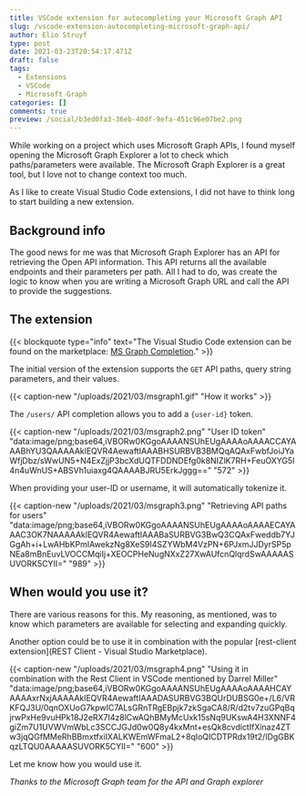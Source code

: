 ```yaml
---
title: VSCode extension for autocompleting your Microsoft Graph API
slug: /vscode-extension-autocompleting-microsoft-graph-api/
author: Elio Struyf
type: post
date: 2021-03-23T20:54:17.471Z
draft: false
tags:
  - Extensions
  - VSCode
  - Microsoft Graph
categories: []
comments: true
preview: /social/b3ed0fa3-36eb-40df-9efa-451c96e07be2.png
---
```


While working on a project which uses Microsoft Graph APIs, I found myself opening the Microsoft Graph Explorer a lot to check which paths/parameters were available. The Microsoft Graph Explorer is a great tool, but I love not to change context too much. 

As I like to create Visual Studio Code extensions, I did not have to think long to start building a new extension.

## Background info

The good news for me was that Microsoft Graph Explorer has an API for retrieving the Open API information. This API returns all the available endpoints and their parameters per path. All I had to do, was create the logic to know when you are writing a Microsoft Graph URL and call the API to provide the suggestions.

## The extension

{{< blockquote type="info" text="The Visual Studio Code extension can be found on the marketplace: [MS Graph Completion](https://marketplace.visualstudio.com/items?itemName=eliostruyf.vscode-msgraph-autocomplete)." >}}

The initial version of the extension supports the `GET` API paths, query string parameters, and their values.

{{< caption-new "/uploads/2021/03/msgraph1.gif" "How it works" >}}

The `/users/` API completion allows you to add a `{user-id}` token.

{{< caption-new "/uploads/2021/03/msgraph2.png" "User ID token"  "data:image/png;base64,iVBORw0KGgoAAAANSUhEUgAAAAoAAAACCAYAAABhYU3QAAAAAklEQVR4AewaftIAAABHSURBVB3BMQqAQAxFwbfJoiJYaWfjDbz/sWwUN5+N4ExZjjP3bcXdUQTFDDNDEfg0k8NIZlK7RH+FeuOXYG5I4n4uWnUS+ABSVh1uiaxg4QAAAABJRU5ErkJggg==" "572" >}}

When providing your user-ID or username, it will automatically tokenize it.

{{< caption-new "/uploads/2021/03/msgraph3.png" "Retrieving API paths for users"  "data:image/png;base64,iVBORw0KGgoAAAANSUhEUgAAAAoAAAAECAYAAAC3OK7NAAAAAklEQVR4AewaftIAAABaSURBVG3BwQ3CQAxFweddb7YJGgAh+i+LwAHbKPmIAwekzNg8XeS9I4SZYWbM4VzPN+6PJxmJJDyrSP5pNEa8mBnEuvLVOCCMqiIj+XEOCPHeNugNXxZ27XwAUfcnQlqrdSwAAAAASUVORK5CYII=" "989" >}}

## When would you use it?

There are various reasons for this. My reasoning, as mentioned, was to know which parameters are available for selecting and expanding quickly.

Another option could be to use it in combination with the popular [rest-client extension](REST Client - Visual Studio Marketplace). 

{{< caption-new "/uploads/2021/03/msgraph4.png" "Using it in combination with the Rest Client in VSCode mentioned by Darrel Miller"  "data:image/png;base64,iVBORw0KGgoAAAANSUhEUgAAAAoAAAAHCAYAAAAxrNxjAAAAAklEQVR4AewaftIAAADASURBVG3BQUrDUBSG0e+/L6/VRKFQJ3U/0qnOXUoG7kpwIC7ALsGRnTRgEBpjk7zkSgaCA8/R/d2tv7zuGPqBqjrwPxHe9vuHPk18J2eRX7I4z8lCwAQhBMyMcUxk15sNq9UKswA4H3XNNF4giZm7U1UVWVmWbLc3SCCJGJd0w0Q8y4kxMnt+esQk8cvdictIfXinaz4ZTw3jqQGfMMeRhBBmxtfxiIXALKWEmWFmaL2+8qIoQICDTPRdx19t2/IDgGBKqzLTQU0AAAAASUVORK5CYII=" "600" >}}

Let me know how you would use it.

*Thanks to the Microsoft Graph team for the API and Graph explorer*